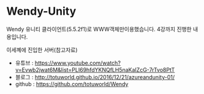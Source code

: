 # Wendy-Unity

Wendy 유니티 클라이언트(5.5.2f1)로 WWW객체만이용했습니다.
4강까지 진행한 내용입니다.

이세꼐에 진입한 서버(참고자료)
 - 유튜브 : https://www.youtube.com/watch?v=Evwb2jwat6M&list=PLI69hfdYKNQfLH5naKaIZcG-7rTvo8PtT
 - 블로그 : http://totuworld.github.io/2016/12/21/azureandunity-01/
 - github : https://github.com/totuworld/Wendy
